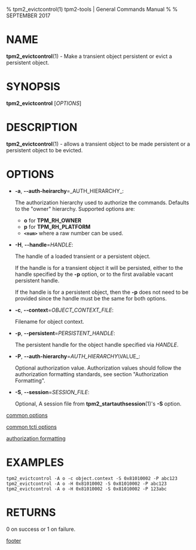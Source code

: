 % tpm2_evictcontrol(1) tpm2-tools | General Commands Manual
%
% SEPTEMBER 2017

# NAME

**tpm2_evictcontrol**(1) - Make a transient object persistent or evict a persistent object.

# SYNOPSIS

**tpm2_evictcontrol** [*OPTIONS*]

# DESCRIPTION

**tpm2_evictcontrol**(1) - allows a transient object to be made persistent or a persistent object to
be evicted.

# OPTIONS

  * **-a**, **--auth-heirarchy**=_AUTH\_HIERARCHY\_:

    The authorization hierarchy used to authorize the commands. Defaults to the "owner" hierarchy.
    Supported options are:
      * **o** for **TPM_RH_OWNER**
      * **p** for **TPM_RH_PLATFORM**
      * **`<num>`** where a raw number can be used.

  * **-H**, **--handle**=_HANDLE_:

    The handle of a loaded transient or a persistent object.

    If the handle is for a transient object it will be persisted, either to the
    handle specified by the **-p** option, or to the first available vacant
    persistent handle.

    If the handle is for a persistent object, then the **-p** does not need to be provided since the
    handle must be the same for both options.

  * **-c**, **--context**=_OBJECT\_CONTEXT\_FILE_:

    Filename for object context.

  * **-p**, **--persistent**=_PERSISTENT\_HANDLE_:

    The persistent handle for the object handle specified via _HANDLE_.

  * **-P**, **--auth-hierarchy**=_AUTH\_HIERARCHY_\VALUE_:

    Optional authorization value. Authorization values should follow the
    authorization formatting standards, see section "Authorization Formatting".

  * **-S**, **--session**=_SESSION\_FILE_:

    Optional, A session file from **tpm2_startauthsession**(1)'s **-S** option.

[common options](common/options.md)

[common tcti options](common/tcti.md)

[authorization formatting](common/password.md)

# EXAMPLES

```
tpm2_evictcontrol -A o -c object.context -S 0x81010002 -P abc123
tpm2_evictcontrol -A o -H 0x81010002 -S 0x81010002 -P abc123
tpm2_evictcontrol -A o -H 0x81010002 -S 0x81010002 -P 123abc
```

# RETURNS

0 on success or 1 on failure.

[footer](common/footer.md)
